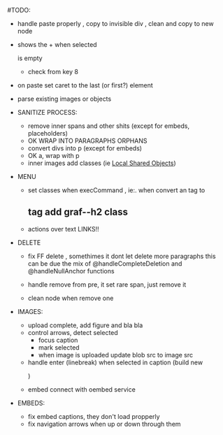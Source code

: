 
#TODO:

  + handle paste properly , copy to invisible div , clean and copy to new node

  + shows the + when selected <p> is empty
    + check from key 8

  + on paste set caret to the last (or first?) element
  + parse existing images or objects

  + SANITIZE PROCESS:
    + remove inner spans and other shits (except for embeds, placeholders)
    + OK WRAP INTO PARAGRAPHS ORPHANS
    + convert divs into p (except for embeds)
    + OK a,  wrap with p
    + inner images add classes (ie <a target="_blank" href="http://kb2.adobe.com/cps/161/tn_16194.html" data-href="http://kb2.adobe.com/cps/161/tn_16194.html" class="markup--anchor markup--p-anchor" data-tooltip="http://kb2.adobe.com/cps/161/tn_16194.html" data-tooltip-position="bottom" data-tooltip-type="link">Local Shared Objects</a>)

  + MENU
    + set classes when execCommand , ie:. when convert an <a> tag to <h2> tag add graf--h2 class
    + actions over text LINKS!!

  + DELETE

    + fix FF delete , somethimes it dont let delete more paragraphs
      this can be due the mix of @handleCompleteDeletion and @handleNullAnchor functions

    + handle remove from pre, it set rare span, just remove it
    + clean node when remove one

  + IMAGES:
    + upload complete, add figure and bla bla
    + control arrows, detect selected
      + focus caption
      + mark selected
      + when image is uploaded update blob src to image src
    + handle enter (linebreak) when selected in caption (build new <p>)
    + embed connect with oembed service

  + EMBEDS:
    + fix embed captions, they don't load propperly
    + fix navigation arrows when up or down through them

